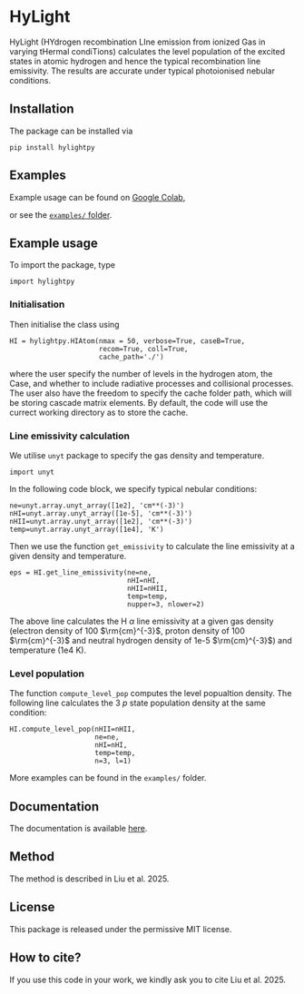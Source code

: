 # HyLight

HyLight (HYdrogen recombination LIne emission from ionized Gas in varying tHermal condiTions) calculates the level population of the excited states in atomic hydrogen and hence the typical recombination line emissivity. The results are accurate under typical photoionised nebular conditions. 

## Installation

The package can be installed via
```
pip install hylightpy
```
## Examples

Example usage can be found on [Google Colab](https://colab.research.google.com/drive/1H6TPbzPtAu9vaII_YNPJStM4WmlDHWS-?usp=sharing), 

or see the [`examples/` folder](https://github.com/YuankangLiu/HyLight/tree/main/examples). 

## Example usage

To import the package, type

```
import hylightpy
```

### Initialisation
Then initialise the class using 
```
HI = hylightpy.HIAtom(nmax = 50, verbose=True, caseB=True, 
                      recom=True, coll=True, 
                      cache_path='./')
```
where the user specify the number of levels in the hydrogen atom, the Case, and whether to include radiative processes and collisional processes. The user also have the freedom to specify the cache folder path, which will be storing cascade matrix elements. By default, the code will use the currect working directory as to store the cache. 

### Line emissivity calculation

We utilise `unyt` package to specify the gas density and temperature. 

```
import unyt
```

In the following code block, we specify typical nebular conditions:

```
ne=unyt.array.unyt_array([1e2], 'cm**(-3)')
nHI=unyt.array.unyt_array([1e-5], 'cm**(-3)')
nHII=unyt.array.unyt_array([1e2], 'cm**(-3)')
temp=unyt.array.unyt_array([1e4], 'K')
```

Then we use the function `get_emissivity` to calculate the line emissivity at a given density and temperature. 

```
eps = HI.get_line_emissivity(ne=ne, 
                             nHI=nHI, 
                             nHII=nHII, 
                             temp=temp, 
                             nupper=3, nlower=2)
```
The above line calculates the H $\alpha$ line emissivity at a given gas density (electron density of 100 $\rm{cm}^{-3}$, proton density of 100 $\rm{cm}^{-3}$ and neutral hydrogen density of 1e-5 $\rm{cm}^{-3}$) and temperature (1e4 K). 

### Level population

The function `compute_level_pop` computes the level popualtion density. The following line calculates the 3 $p$ state population density at the same condition:
```
HI.compute_level_pop(nHII=nHII, 
                     ne=ne, 
                     nHI=nHI, 
                     temp=temp, 
                     n=3, l=1)
```

More examples can be found in the `examples/` folder. 

## Documentation

The documentation is available [here](https://yuankangliu.github.io/HyLight/).

## Method

The method is described in Liu et al. 2025. 

## License

This package is released under the permissive MIT license. 

## How to cite?

If you use this code in your work, we kindly ask you to cite Liu et al. 2025. 